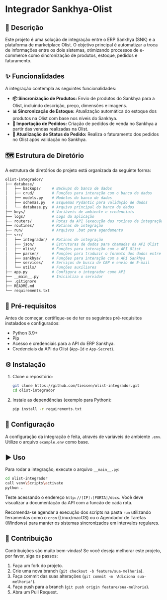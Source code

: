 # Integrador Sankhya-Olist

## 📖 Descrição

Este projeto é uma solução de integração entre o ERP Sankhya (SNK) e a plataforma de marketplace Olist. O objetivo principal é automatizar a troca de informações entre os dois sistemas, otimizando processos de e-commerce como sincronização de produtos, estoque, pedidos e faturamento.

## ✨ Funcionalidades

A integração contempla as seguintes funcionalidades:

*   **📦 Sincronização de Produtos:** Envio de produtos do Sankhya para a Olist, incluindo descrição, preço, dimensões e imagens.
*   **📊 Sincronização de Estoque:** Atualização automática do estoque dos produtos na Olist com base nos níveis do Sankhya.
*   **🛒 Importação de Pedidos:** Criação de pedidos de venda no Sankhya a partir das vendas realizadas na Olist.
*   **🚚 Atualização de Status do Pedido:** Realiza o faturamento dos pedidos no Olist após validação no Sankhya.

## 🗺️ Estrutura de Diretório

A estrutura de diretórios do projeto está organizada da seguinte forma:

```bash
olist-integrador/
├── database/
│   ├── backups/     # Backups do banco de dados
│   ├── crud/        # Funções para interação com o banco de dados
│   ├── models.py    # Modelos do banco de dados
│   ├── schemas.py   # Esquemas Pydantic para validação de dados
│   └── database.py  # Arquivo principal do banco de dados
├── keys/            # Variáveis de ambiente e credenciais
├── logs/            # Logs da aplicação
├── routers/         # Rotas da API (execução das rotinas de integração)
├── routines/        # Rotinas de integração
├── run/             # Arquivos .bat para agendamento
├── src/
│   ├── integrador/  # Rotinas de integração
│   ├── json/        # Estruturas de dados para chamadas da API Olist
│   ├── olist/       # Funções para interação com a API Olist
│   ├── parser/      # Funções para traduzir o formato dos dados entre APIs
│   ├── sankhya/     # Funções para interação com a API Sankhya
│   ├── services/    # Serviços de busca de CEP e envio de E-mail
│   └── utils/       # Funções auxiliares
├── app.py           # Configura o integrador como API
├── __main__.py      # Inicializa o servidor
├── .gitignore
├── README.md
└── requirements.txt
```

## 🚀 Pré-requisitos

Antes de começar, certifique-se de ter os seguintes pré-requisitos instalados e configurados:

*   Python 3.9+
*   Pip
*   Acesso e credenciais para a API do ERP Sankhya.
*   Credenciais da API da Olist (`App-Id` e `App-Secret`).

## ⚙️ Instalação

1.  Clone o repositório:
    ```bash
    git clone https://github.com/tieisen/olist-integrador.git
    cd olist-integrador
    ```

2.  Instale as dependências (exemplo para Python):
    ```bash
    pip install -r requirements.txt
    ```

## 🔧 Configuração

A configuração da integração é feita, através de variáveis de ambiente `.env`. \
Utilize o arquivo `example.env` como base.

## ▶️ Uso

Para rodar a integração, execute o arquivo `__main__.py`:

```bash
cd olist-integrador
call venv\Scripts\activate
python .
```
Teste acessando o endereço `http://[IP]:[PORTA]/docs`. Você deve visualizar a documentação da API com a funcão de cada rota.

Recomenda-se agendar a execução dos scripts na pasta `run` utilizando ferramentas como o `cron` (Linux/macOS) ou o Agendador de Tarefas (Windows) para manter os sistemas sincronizados em intervalos regulares.

## 🤝 Contribuição

Contribuições são muito bem-vindas! Se você deseja melhorar este projeto, por favor, siga os passos:

1.  Faça um fork do projeto.
2.  Crie uma nova branch (`git checkout -b feature/sua-melhoria`).
3.  Faça commit das suas alterações (`git commit -m 'Adiciona sua-melhoria'`).
4.  Faça push para a branch (`git push origin feature/sua-melhoria`).
5.  Abra um Pull Request.